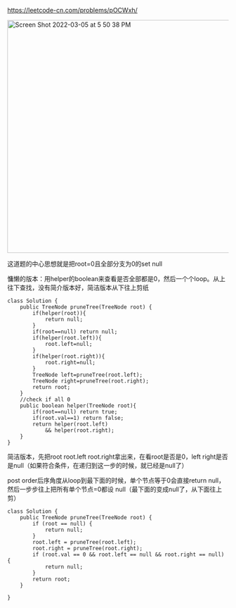 https://leetcode-cn.com/problems/pOCWxh/

<img width="529" alt="Screen Shot 2022-03-05 at 5 50 38 PM" src="https://user-images.githubusercontent.com/59748598/156905775-4d018dbb-d42b-4d9a-beea-5dafebb1f28c.png">

这道题的中心思想就是把root=0且全部分支为0的set null

慵懒的版本：用helper的boolean来查看是否全部都是0，然后一个个loop。从上往下查找，没有简介版本好，简洁版本从下往上剪纸
```` 
class Solution {
    public TreeNode pruneTree(TreeNode root) {
        if(helper(root)){
            return null;
        }
        if(root==null) return null;
        if(helper(root.left)){
            root.left=null;
        }
        if(helper(root.right)){
            root.right=null;
        }
        TreeNode left=pruneTree(root.left);
        TreeNode right=pruneTree(root.right);
        return root;
    }
    //check if all 0
    public boolean helper(TreeNode root){
        if(root==null) return true;
        if(root.val==1) return false;
        return helper(root.left) 
            && helper(root.right);
    }
}
````

简洁版本，先把root root.left root.right拿出来，在看root是否是0，left right是否是null（如果符合条件，在递归到这一步的时候，就已经是null了）

post order后序角度从loop到最下面的时候，单个节点等于0会直接return null，然后一步步往上把所有单个节点=0都设 null（最下面的变成null了，从下面往上剪）



```` 
class Solution {
    public TreeNode pruneTree(TreeNode root) {
        if (root == null) {
            return null;
        }
        root.left = pruneTree(root.left);
        root.right = pruneTree(root.right);
        if (root.val == 0 && root.left == null && root.right == null) {
            return null;
        }
        return root;
    }

}
````






